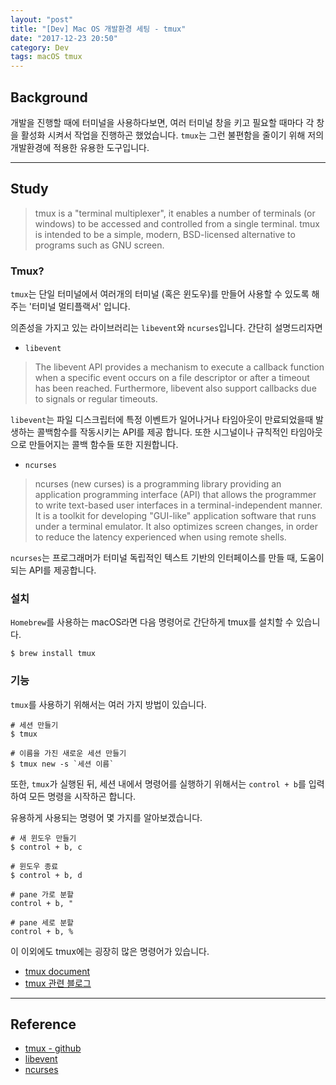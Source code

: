 ```yaml
---
layout: "post"
title: "[Dev] Mac OS 개발환경 세팅 - tmux"
date: "2017-12-23 20:50"
category: Dev
tags: macOS tmux
---
```


## Background
개발을 진행할 때에 터미널을 사용하다보면, 여러 터미널 창을 키고 필요할 때마다 각 창을 활성화 시켜서 작업을 진행하곤 했었습니다. `tmux`는 그런 불편함을 줄이기 위해 저의 개발환경에 적용한 유용한 도구입니다.

---
## Study
>tmux is a "terminal multiplexer", it enables a number of terminals (or windows) to be accessed and controlled from a single terminal. tmux is intended to be a simple, modern, BSD-licensed alternative to programs such as GNU screen.

### Tmux?

`tmux`는 단일 터미널에서 여러개의 터미널 (혹은 윈도우)를 만들어 사용할 수 있도록 해주는 '터미널 멀티플랙서' 입니다.

의존성을 가지고 있는 라이브러리는 `libevent`와 `ncurses`입니다. 간단히 설명드리자면

* `libevent`
> The libevent API provides a mechanism to execute a callback function when a specific event occurs on a file descriptor or after a timeout has been reached. Furthermore, libevent also support callbacks due to signals or regular timeouts.

`libevent`는 파일 디스크립터에 특정 이벤트가 일어나거나 타임아웃이 만료되었을때 발생하는 콜백함수를 작동시키는 API를 제공 합니다. 또한 시그널이나 규칙적인 타임아웃으로 만들어지는 콜백 함수들 또한 지원합니다.

* `ncurses`

>ncurses (new curses) is a programming library providing an application programming interface (API) that allows the programmer to write text-based user interfaces in a terminal-independent manner. It is a toolkit for developing "GUI-like" application software that runs under a terminal emulator. It also optimizes screen changes, in order to reduce the latency experienced when using remote shells.

`ncurses`는 프로그래머가 터미널 독립적인 텍스트 기반의 인터페이스를 만들 때, 도움이되는 API를 제공합니다.

### 설치

`Homebrew`를 사용하는 macOS라면 다음 명령어로 간단하게 tmux를 설치할 수 있습니다.
```shell
$ brew install tmux
```

### 기능

`tmux`를 사용하기 위해서는 여러 가지 방법이 있습니다.
```shell
# 세션 만들기
$ tmux

# 이름을 가진 새로운 세션 만들기
$ tmux new -s `세션 이름`
```

또한, `tmux`가 실행된 뒤, 세션 내에서 명령어를 실행하기 위해서는 `control + b`를 입력하여 모든 명령을 시작하곤 합니다.

유용하게 사용되는 명령어 몇 가지를 알아보겠습니다.
```shell
# 새 윈도우 만들기
$ control + b, c   

# 윈도우 종료
$ control + b, d

# pane 가로 분할
control + b, "

# pane 세로 분할
control + b, %
```

이 이외에도 tmux에는 굉장히 많은 명령어가 있습니다.
* [tmux document](http://man.openbsd.org/OpenBSD-current/man1/tmux.1)
* [tmux 관련 블로그](http://www.haruair.com/blog/2124)
---
## Reference
* [tmux - github](https://github.com/tmux/tmux/wiki)
* [libevent](http://libevent.org/)
* [ncurses](http://www.gnu.org/software/ncurses/ncurses.html)
